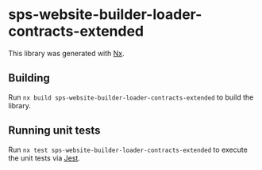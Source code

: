 # sps-website-builder-loader-contracts-extended

This library was generated with [Nx](https://nx.dev).

## Building

Run `nx build sps-website-builder-loader-contracts-extended` to build the library.

## Running unit tests

Run `nx test sps-website-builder-loader-contracts-extended` to execute the unit tests via [Jest](https://jestjs.io).
